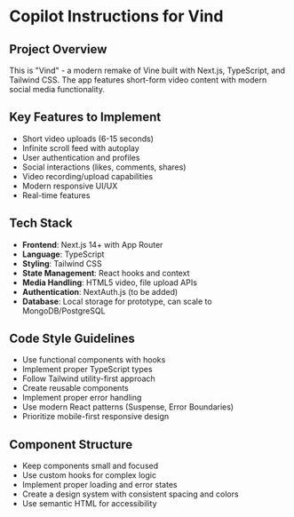 # Copilot Instructions for Vind

<!-- Use this file to provide workspace-specific custom instructions to Copilot. For more details, visit https://code.visualstudio.com/docs/copilot/copilot-customization#_use-a-githubcopilotinstructionsmd-file -->

## Project Overview
This is "Vind" - a modern remake of Vine built with Next.js, TypeScript, and Tailwind CSS. The app features short-form video content with modern social media functionality.

## Key Features to Implement
- Short video uploads (6-15 seconds)
- Infinite scroll feed with autoplay
- User authentication and profiles
- Social interactions (likes, comments, shares)
- Video recording/upload capabilities
- Modern responsive UI/UX
- Real-time features

## Tech Stack
- **Frontend**: Next.js 14+ with App Router
- **Language**: TypeScript
- **Styling**: Tailwind CSS
- **State Management**: React hooks and context
- **Media Handling**: HTML5 video, file upload APIs
- **Authentication**: NextAuth.js (to be added)
- **Database**: Local storage for prototype, can scale to MongoDB/PostgreSQL

## Code Style Guidelines
- Use functional components with hooks
- Implement proper TypeScript types
- Follow Tailwind utility-first approach
- Create reusable components
- Implement proper error handling
- Use modern React patterns (Suspense, Error Boundaries)
- Prioritize mobile-first responsive design

## Component Structure
- Keep components small and focused
- Use custom hooks for complex logic
- Implement proper loading and error states
- Create a design system with consistent spacing and colors
- Use semantic HTML for accessibility
